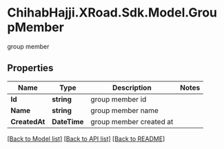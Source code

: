 # ChihabHajji.XRoad.Sdk.Model.GroupMember
group member

## Properties

Name | Type | Description | Notes
------------ | ------------- | ------------- | -------------
**Id** | **string** | group member id | 
**Name** | **string** | group member name | 
**CreatedAt** | **DateTime** | group member created at | 

[[Back to Model list]](../README.md#documentation-for-models) [[Back to API list]](../README.md#documentation-for-api-endpoints) [[Back to README]](../README.md)

